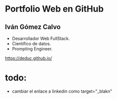 # Portfolio Web en GitHub

## Iván Gómez Calvo

- Desarrollador Web FullStack.
- Científico de datos.
- Prompting Engineer.

https://deduc.github.io/

# todo:
- cambiar el enlace a linkedin como target="_blakn"
